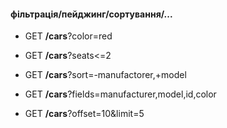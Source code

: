 #### фільтрація/пейджинг/сортування/...
	
- GET **/cars**?color=red

- GET **/cars**?seats<=2

- GET **/cars**?sort=-manufactorer,+model

- GET **/cars**?fields=manufacturer,model,id,color

- GET **/cars**?offset=10&limit=5